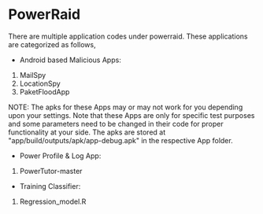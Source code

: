 # PowerRaid
There are multiple application codes under powerraid.
These applications are categorized as follows,

- Android based Malicious Apps:

1. MailSpy
2. LocationSpy
3. PaketFloodApp

NOTE: The apks for these Apps may or may not work for you depending upon your settings. Note that these Apps are only for specific test purposes and some parameters need to be changed in their code for proper functionality at your side.
The apks are stored at "app/build/outputs/apk/app-debug.apk" in the respective App folder.

- Power Profile & Log App:

1. PowerTutor-master



- Training Classifier:

1. Regression_model.R


